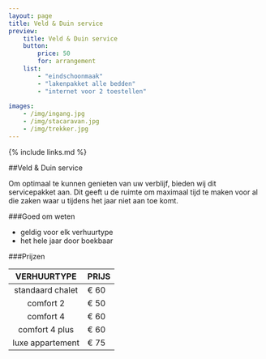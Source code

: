 ```yaml
---
layout: page
title: Veld & Duin service
preview: 
    title: Veld & Duin service
    button:
        price: 50
        for: arrangement
    list:
        - "eindschoonmaak"
        - "lakenpakket alle bedden"
        - "internet voor 2 toestellen"
        
images:
    - /img/ingang.jpg
    - /img/stacaravan.jpg
    - /img/trekker.jpg
---
```


{% include links.md %}


##Veld & Duin service

Om optimaal te kunnen genieten van uw verblijf, bieden wij dit servicepakket aan. Dit geeft u de ruimte om maximaal tijd te maken voor al die zaken waar u tijdens het jaar niet aan toe komt.

    
###Goed om weten
- geldig voor elk verhuurtype
- het hele jaar door boekbaar


###Prijzen

VERHUURTYPE         | PRIJS
:------------------:|:-----------
standaard chalet    |€ 60                
comfort 2           |€ 50                
comfort 4           |€ 60         
comfort 4 plus      |€ 60  
luxe appartement    |€ 75         
        




